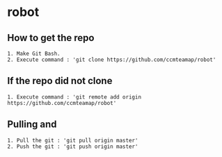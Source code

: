 # robot
## How to get the repo
	1. Make Git Bash.
	2. Execute command : 'git clone https://github.com/ccmteamap/robot'

## If the repo did not clone
	1. Execute command : 'git remote add origin https://github.com/ccmteamap/robot'  

##	Pulling and 
	1. Pull the git : 'git pull origin master'
	2. Push the git : 'git push origin master'
